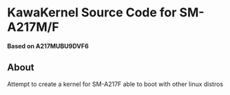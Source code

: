 # KawaKernel Source Code for SM-A217M/F
**Based on A217MUBU9DVF6**

## About
Attempt to create a kernel for SM-A217F able to boot with other linux distros
